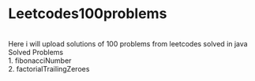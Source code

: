 # Leetcodes100problems
<br> Here i will upload solutions of 100 problems from leetcodes solved in java 
<br>Solved Problems
<br>1. fibonacciNumber
<br>2. factorialTrailingZeroes
